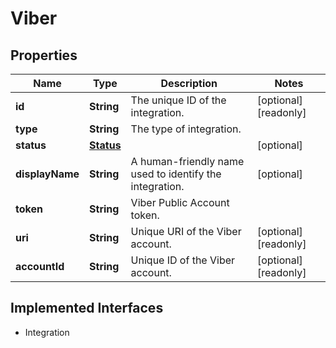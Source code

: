 

# Viber

## Properties

Name | Type | Description | Notes
------------ | ------------- | ------------- | -------------
**id** | **String** | The unique ID of the integration. |  [optional] [readonly]
**type** | **String** | The type of integration. | 
**status** | [**Status**](Status.md) |  |  [optional]
**displayName** | **String** | A human-friendly name used to identify the integration. |  [optional]
**token** | **String** | Viber Public Account token. | 
**uri** | **String** | Unique URI of the Viber account. |  [optional] [readonly]
**accountId** | **String** | Unique ID of the Viber account. |  [optional] [readonly]


## Implemented Interfaces

* Integration


